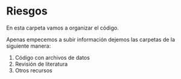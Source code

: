 # Riesgos

En esta carpeta vamos a organizar el código. 

Apenas empecemos a subir información dejemos las carpetas de la siguiente manera:

1. Código con archivos de datos
2. Revisión de literatura
3. Otros recursos
